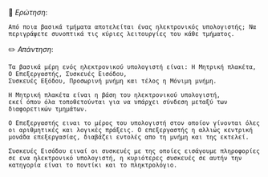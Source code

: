📌 *Ερώτηση*:  

`Από ποια βασικά τμήματα αποτελείται ένας ηλεκτρονικός υπολογιστής; Να περιγράψετε συνοπτικά τις κύριες λειτουργίες του κάθε τμήματος.`

✏️ *Απάντηση*:  

```
Τα βασικά μέρη ενός ηλεκτρονικού υπολογιστή είναι: Η Μητρική πλακέτα, Ο Επεξεργαστής, Συσκευές Εισόδου, 
Συσκευές Εξόδου, Προσωρινή μνήμη και τέλος η Μόνιμη μνήμη.

Η Μητρική πλακέτα είναι η βάση του ηλεκτρονικού υπολογιστή, 
εκεί όπου όλα τοποθετούνται για να υπάρχει σύνδεση μεταξύ των διαφορετικών τμημάτων.

Ο Επεξεργαστής ειναι το μέρος του υπολογιστή στον οποίον γίνονται όλες οι αριθμητικές και λογικές πράξεις. Ο επεξεργαστής η αλλιώς κεντρική μονάδα επεξεργασίας, διαβάζει εντολές απο τη μνήμη και της εκτελεί.

Συσκευές Εισόδου ειναί οι συσκευές με της οποίες εισάγουμε πληροφορίες σε ενα ηλεκτρονικό υπολογιστή, η κυριότερες συσκευές σε αυτήν την κατηγορία είναι το ποντίκι και το πληκτρολόγιο.

```
